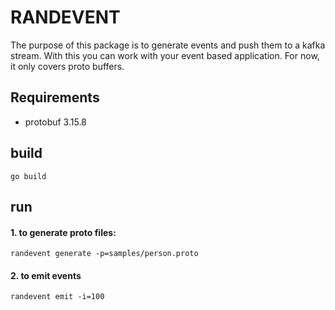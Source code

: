 # RANDEVENT

The purpose of this package is to generate events and push them to a kafka stream.
With this you can work with your event based application.
For now, it only covers proto buffers.

## Requirements

- protobuf 3.15.8

## build

`go build`

## run

#### 1. to generate proto files:
`randevent generate -p=samples/person.proto`

#### 2. to emit events
`randevent emit -i=100`
